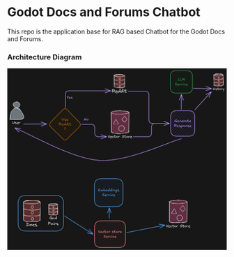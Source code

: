 # Godot Docs and Forums Chatbot

This repo is the application base for RAG based Chatbot for the Godot Docs and Forums.

### Architecture Diagram

![Architecture](./assets/diagram.png)

